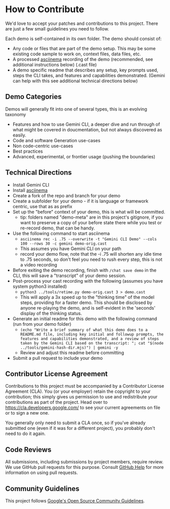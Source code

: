 # How to Contribute

We'd love to accept your patches and contributions to this project. There are
just a few small guidelines you need to follow.

Each demo is self-contained in its own folder. The demo should consist of:

 - Any code or files that are part of the demo setup. This may be some existing code sample to work on, context files, data files, etc.
 - A processed [asciinema](https://asciinema.org/) recording of the demo (recommended, see additional instructions below) (.cast file)
 - A demo specific readme that describes any setup, key prompts used, steps the CLI takes, and features and capabilities demonstrated. (Gemini can help with this see additional technical directions below)

 ## Demo Categories

 Demos will generally fit into one of several types, this is an evolving taxonomy

  - Features and how to use Gemini CLI, a deeper dive and run through of what might be covered in doucmentation, but not always discovered as easily.
  - Code and software Generation use-cases
  - Non code-centric use-cases
  - Best practices
  - Advanced, experimental, or frontier usage (pushing the boundaries)

## Technical Directions

- Install Gemini CLI
- Install [asciinema](https://asciinema.org/)
- Create a fork of the repo and branch for your demo
- Create a subfolder for your demo - if it is language or framework centric, use that as as prefix
- Set up the "before" context of your demo, this is what will be committed.
  - tip: folders named "demo-meta" are in this project's gitignore, if you want to preserve a copy of your before state there while you test or re-record demo, that can be handy.
- Use the following command to start asciinema
  - `asciinema rec -i .75 --overwrite -t "Gemini CLI Demo" --cols 100 --rows 30 -c gemini demo-orig.cast`
  - This assumes you have Gemini CLI on your path
  - record your demo flow, note that the -i .75 will shorten any idle time to .75 seconds, so don't feel you need to rush every step, this is not a video recording
- Before exiting the demo recording, finish with `/chat save demo` in the CLI, this will save a "transcript" of your demo session.
- Post-process your cast recording with the following (assumes you have system python3 installed)
  - `python3 ../tools/retime.py demo-orig.cast 3 > demo.cast`
  - This will apply a 3x speed up to the "thinking time" of the model steps, providing for a faster demo. This should be disclosed by anyone re-playing the demo, and is self-evident in the 'seconds' display of the thinking status.
- Generate an initial readme for this demo with the following command (run from your demo folder)
  - `(echo "Write a brief summary of what this demo does to a README.md file, including key initial and followup prompts, the features and capabilities demonstrated, and a review of steps taken by the Gemini CLI based on the transcript: "; cat "$(node ../tools/gemini-hash-dir.mjs)") | gemini -y`
  - Review and adjust this readme before committing
- Submit a pull request to include your demo
 

## Contributor License Agreement

Contributions to this project must be accompanied by a Contributor License
Agreement (CLA). You (or your employer) retain the copyright to your
contribution; this simply gives us permission to use and redistribute your
contributions as part of the project. Head over to
<https://cla.developers.google.com/> to see your current agreements on file or
to sign a new one.

You generally only need to submit a CLA once, so if you've already submitted one
(even if it was for a different project), you probably don't need to do it
again.

## Code Reviews

All submissions, including submissions by project members, require review. We
use GitHub pull requests for this purpose. Consult
[GitHub Help](https://help.github.com/articles/about-pull-requests/) for more
information on using pull requests.

## Community Guidelines

This project follows
[Google's Open Source Community Guidelines](https://opensource.google/conduct/).